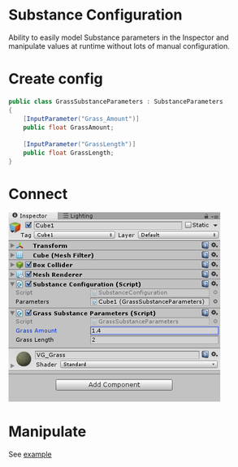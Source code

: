 # Substance Configuration

Ability to easily model Substance parameters in the Inspector and
manipulate values at runtime without lots of manual configuration.

# Create config
```csharp 
public class GrassSubstanceParameters : SubstanceParameters
{
    [InputParameter("Grass_Amount")]
    public float GrassAmount;

    [InputParameter("GrassLength")]
    public float GrassLength;
}
``` 

# Connect
![Connect](Connect.PNG)


# Manipulate
See [example](https://github.com/jbw/SubstanceConfiguration/blob/master/SubstanceConfiguration/Assets/RuntimeManipulationExample.cs)
